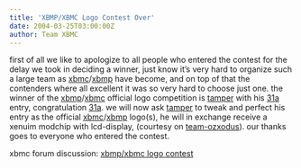 ```yaml
---
title: 'XBMP/XBMC Logo Contest Over'
date: 2004-03-25T03:00:00Z
author: Team XBMC
---
```

first of all we like to apologize to all people who entered the contest for the delay we took in deciding a winner, just know it’s very hard to organize such a large team as [xbmc](http://www.xboxmediacenter.com)/[xbmp](http://www.xboxmediaplayer.de) have become, and on top of that the contenders where all excellent it was so very hard to choose just one. the winner of the [xbmp](http://www.xboxmediaplayer.de)/[xbmc](http://www.xboxmediacenter.com) official logo competition is [tamper](http://www.xboxmediaplayer.de/cgi-bin/forums/ikonboard.pl?act=profile;code=03;mid=116-1076029908) with his [31a](http://www.xboxmediacenter.com/logocontest/31a-michael(at)bigtrak.com.png) entry, congratulation [31a](http://www.xboxmediacenter.com/logocontest/31a-michael(at)bigtrak.com.png). we will now ask [tamper](http://www.xboxmediaplayer.de/cgi-bin/forums/ikonboard.pl?act=profile;code=03;mid=116-1076029908) to tweak and perfect his entry as the official [xbmc](http://www.xboxmediacenter.com)/[xbmp](http://www.xboxmediaplayer.de) logo(s), he will in exchange receive a xenuim modchip with lcd-display, (courtesy on [team-ozxodus](http://www.ozxodus.com)). our thanks goes to everyone who entered the contest.

 xbmc forum discussion: [xbmp/xbmc logo contest](http://www.xboxmediaplayer.de/cgi-bin/forums/ikonboard.pl?act=st;f=1;t=1290)

 